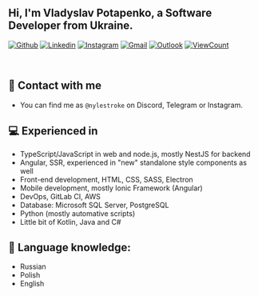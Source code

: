 ## Hi, I'm Vladyslav Potapenko, a Software Developer from Ukraine.

[![Github](https://img.shields.io/badge/-Github-000?style=flat&logo=Github&logoColor=white)](https://github.com/nylestroke)
[![Linkedin](https://img.shields.io/badge/-LinkedIn-blue?style=flat&logo=Linkedin&logoColor=white)](https://www.linkedin.com/in/vpotapenko/)
[![Instagram](https://img.shields.io/badge/-Instagram-c13584?style=flat&labelColor=c13584&logo=instagram&logoColor=white)](https://www.instagram.com/nylestroke/)
[![Gmail](https://img.shields.io/badge/-Gmail-c14438?style=flat&logo=Gmail&logoColor=white)](mailto:vladyslav@potapenko.tech)
[![Outlook](https://img.shields.io/badge/-Outlook-0078D4?style=flat&logo=Microsoft-Outlook&logoColor=white)](mailto:vpotapenko@outlook.com)
[![ViewCount](https://views.whatilearened.today/views/github/nylestroke/nylestroke.svg)](https://views.whatilearened.today/views/github/nylestroke/nylestroke.svg)

&nbsp;

## 📨 Contact with me
- You can find me as `@nylestroke` on Discord, Telegram or Instagram.

## 💻 Experienced in
- TypeScript/JavaScript in web and node.js, mostly NestJS for backend
- Angular, SSR, experienced in "new" standalone style components as well
- Front-end development, HTML, CSS, SASS, Electron
- Mobile development, mostly Ionic Framework (Angular)
- DevOps, GitLab CI, AWS
- Database: Microsoft SQL Server, PostgreSQL
- Python (mostly automative scripts)
- Little bit of Kotlin, Java and C#

## 🐾 Language knowledge:
- Russian
- Polish
- English
